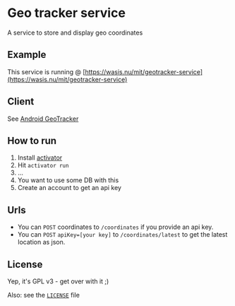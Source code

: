 # Geo tracker service

A service to store and display geo coordinates

## Example

This service is running @ [https://wasis.nu/mit/geotracker-service](https://wasis.nu/mit/geotracker-service)

## Client

See [Android GeoTracker](https://github.com/sne11ius/GeoTracker)

## How to run

1. Install [activator](https://www.playframework.com/documentation/2.3.x/Installing)
2. Hit `activator run`
3. ...
4. You want to use some DB with this
5. Create an account to get an api key

## Urls

* You can `POST` coordinates to `/coordinates` if you provide an api key.
* You can `POST` `apiKey=[your key]` to `/coordinates/latest` to get
the latest location as json.

## License

Yep, it's GPL v3 - get over with it ;)

Also: see the [`LICENSE`](https://raw.githubusercontent.com/sne11ius/geotracker-service/master/LICENSE) file
